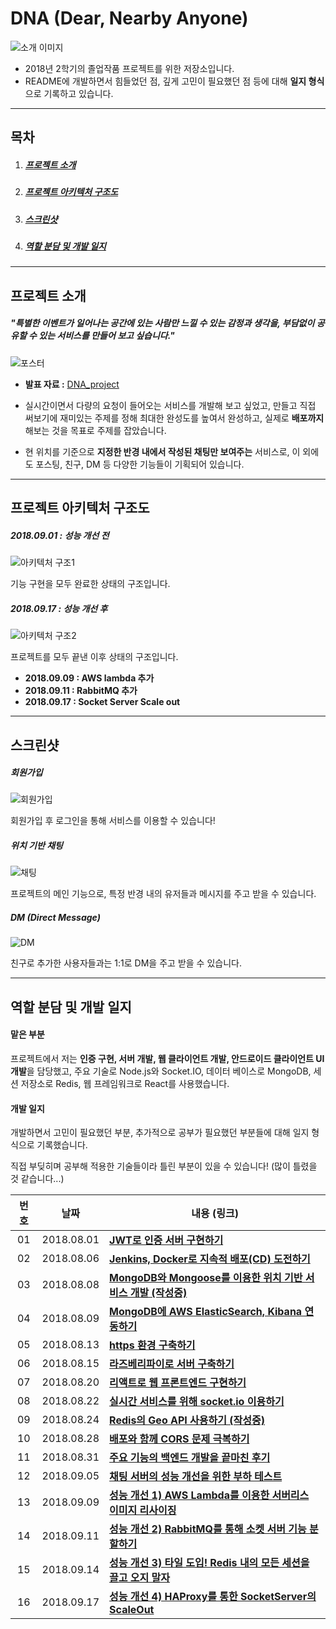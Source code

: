 # DNA (Dear, Nearby Anyone)

![소개 이미지](https://blogfiles.pstatic.net/MjAxODA4MTRfMTky/MDAxNTM0MTc3NzY1MTM0.NCF4J6dMHOkkdIOZfhedD3jE3ClrDsU62BCsdAeryVog.SYjZhtyBsQAmZE8KFL6X0tSj9-sHzwbr3qhSbeTFfWYg.PNG.3457soso/title.png)

* 2018년 2학기의 졸업작품 프로젝트를 위한 저장소입니다.
* README에 개발하면서 힘들었던 점, 깊게 고민이 필요했던 점 등에 대해 **일지 형식**으로 기록하고 있습니다.



------

## 목차

1. ##### [프로젝트 소개](#프로젝트-소개)

2. ##### [프로젝트 아키텍처 구조도](#프로젝트-아키텍처-구조도)

3. ##### [스크린샷](#스크린샷)

4. ##### [역할 분담 및 개발 일지](#역할-분담-및-개발-일지)

   

***

## 프로젝트 소개

##### **"특별한 이벤트가 일어나는 공간에 있는 사람만 느낄 수 있는 감정과 생각을, 부담없이 공유할 수 있는 서비스를 만들어 보고 싶습니다.**"

![포스터](https://github.com/3457soso/team-project-DNA/blob/master/Resource/DNA_poster.png?raw=true)



- **발표 자료 :** [DNA_project](https://github.com/3457soso/team-project-DNA/blob/master/Resource/DNA_project.pdf)

- 실시간이면서 다량의 요청이 들어오는 서비스를 개발해 보고 싶었고, 만들고 직접 써보기에 재미있는 주제를 정해 최대한 완성도를 높여서 완성하고, 실제로 **배포까지** 해보는 것을 목표로 주제를 잡았습니다.

- 현 위치를 기준으로 **지정한 반경 내에서 작성된 채팅만 보여주는** 서비스로, 이 외에도 포스팅, 친구, DM 등 다양한 기능들이 기획되어 있습니다.

  

***

## 프로젝트 아키텍처 구조도

##### 2018.09.01 : 성능 개선 전

![아키텍처 구조1](https://github.com/3457soso/team-project-DNA/raw/master/Resource/Arcitecture_Design_0901.png)

기능 구현을 모두 완료한 상태의 구조입니다.



##### 2018.09.17 : 성능 개선 후

![아키텍처 구조2](https://github.com/3457soso/team-project-DNA/raw/master/Resource/Arcitecture_Design_0916.png)

프로젝트를 모두 끝낸 이후 상태의 구조입니다.

- **2018.09.09 : AWS lambda 추가**
- **2018.09.11 : RabbitMQ 추가**
- **2018.09.17 : Socket Server Scale out**



------

## 스크린샷

##### 회원가입

![회원가입](https://github.com/3457soso/team-project-DNA/blob/master/Resource/ScreenShot_Register.png?raw=true)

회원가입 후 로그인을 통해 서비스를 이용할 수 있습니다!



##### 위치 기반 채팅

![채팅](https://github.com/3457soso/team-project-DNA/blob/master/Resource/ScreenShot_Chat.png?raw=true)

프로젝트의 메인 기능으로, 특정 반경 내의 유저들과 메시지를 주고 받을 수 있습니다.



##### DM (Direct Message)

![DM](https://github.com/3457soso/team-project-DNA/blob/master/Resource/ScreenShot_DM.png?raw=true)

친구로 추가한 사용자들과는 1:1로 DM을 주고 받을 수 있습니다.



***

## 역할 분담 및 개발 일지

#### 맡은 부분

프로젝트에서 저는 **인증 구현, 서버 개발, 웹 클라이언트 개발, 안드로이드 클라이언트 UI 개발**을 담당했고, 주요 기술로 Node.js와 Socket.IO, 데이터 베이스로 MongoDB, 세션 저장소로 Redis, 웹 프레임워크로 React를 사용했습니다. 



#### 개발 일지

개발하면서 고민이 필요했던 부분, 추가적으로 공부가 필요했던 부분들에 대해 일지 형식으로 기록했습니다.

직접 부딪히며 공부해 적용한 기술들이라 틀린 부분이 있을 수 있습니다! (많이 틀렸을 것 같습니다...)

| 번호 |    날짜    | 내용 (링크)                                                  |
| :--: | :--------: | ------------------------------------------------------------ |
|  01  | 2018.08.01 | [**JWT로 인증 서버 구현하기**](https://github.com/3457soso/project_DNA/blob/master/devLog/2018.08.01%20:%20JWT%EB%A1%9C%20%EC%9D%B8%EC%A6%9D%20%EC%84%9C%EB%B2%84%20%EA%B5%AC%ED%98%84%ED%95%98%EA%B8%B0.md) |
|  02  | 2018.08.06 | [**Jenkins, Docker로 지속적 배포(CD) 도전하기**](https://github.com/3457soso/project_DNA/blob/master/devLog/2018.08.06%20:%20Jenkins%2C%20Docker%EB%A1%9C%20%EC%A7%80%EC%86%8D%EC%A0%81%20%EB%B0%B0%ED%8F%AC(CD)%20%EB%8F%84%EC%A0%84%ED%95%98%EA%B8%B0.md) |
|  03  | 2018.08.08 | [**MongoDB와 Mongoose를 이용한 위치 기반 서비스 개발 (작성중)**](https://github.com/3457soso/team-project-DNA/blob/master/devLog/2018.08.08%20:%20MongoDB%EC%99%80%20Mongoose%EB%A5%BC%20%EC%9D%B4%EC%9A%A9%ED%95%9C%20%EC%9C%84%EC%B9%98%20%EA%B8%B0%EB%B0%98%20%EC%84%9C%EB%B9%84%EC%8A%A4%20%EA%B0%9C%EB%B0%9C.md) |
|  04  | 2018.08.09 | [**MongoDB에 AWS ElasticSearch, Kibana 연동하기**](https://github.com/3457soso/project_DNA/blob/master/devLog/2018.08.09%20:%20MongoDB%EC%97%90%20ElasticSearch%2C%20Kibana%20%EC%97%B0%EB%8F%99%ED%95%98%EA%B8%B0.md) |
|  05  | 2018.08.13 | [**https 환경 구축하기**](https://github.com/3457soso/project_DNA/blob/master/devLog/2018.08.13%20:%20SSL%EC%9D%84%20%EC%9D%B4%EC%9A%A9%ED%95%B4%20https%20%ED%99%98%EA%B2%BD%20%EA%B5%AC%EC%B6%95%ED%95%98%EA%B8%B0.md) |
|  06  | 2018.08.15 | [**라즈베리파이로 서버 구축하기**](https://github.com/3457soso/project_DNA/blob/master/devLog/2018.08.15%20:%20%EB%9D%BC%EC%A6%88%EB%B2%A0%EB%A6%AC%ED%8C%8C%EC%9D%B4%EB%A1%9C%20%EC%84%9C%EB%B2%84%20%EA%B5%AC%EC%B6%95%ED%95%98%EA%B8%B0.md) |
|  07  | 2018.08.20 | [**리액트로 웹 프론트엔드 구현하기**](https://github.com/3457soso/team-project-DNA/blob/master/devLog/2018.08.20%20:%20%EB%A6%AC%EC%95%A1%ED%8A%B8%EB%A1%9C%20%EC%9B%B9%20%ED%94%84%EB%A1%A0%ED%8A%B8%EC%97%94%EB%93%9C%20%EA%B5%AC%ED%98%84%ED%95%98%EA%B8%B0.md) |
|  08  | 2018.08.22 | [**실시간 서비스를 위해 socket.io 이용하기**](https://github.com/3457soso/team-project-DNA/blob/master/devLog/2018.08.22%20:%20%EC%8B%A4%EC%8B%9C%EA%B0%84%20%EC%84%9C%EB%B9%84%EC%8A%A4%EB%A5%BC%20%EC%9C%84%ED%95%B4%20Socket.io%20%EC%9D%B4%EC%9A%A9%ED%95%98%EA%B8%B0.md) |
|  09  | 2018.08.24 | [**Redis의 Geo API 사용하기 (작성중)**](https://github.com/3457soso/team-project-DNA/blob/master/devLog/2018.08.24%20:%20Redis%EC%9D%98%20Geo%20API%20%EC%82%AC%EC%9A%A9%ED%95%98%EA%B8%B0.md) |
|  10  | 2018.08.28 | [**배포와 함께 CORS 문제 극복하기**](https://github.com/3457soso/team-project-DNA/blob/master/devLog/2018.08.28%20:%20%EB%B0%B0%ED%8F%AC%EC%99%80%20%ED%95%A8%EA%BB%98%20CORS%20%EB%AC%B8%EC%A0%9C%20%EA%B7%B9%EB%B3%B5%ED%95%98%EA%B8%B0.md) |
|  11  | 2018.08.31 | [**주요 기능의 백엔드 개발을 끝마친 후기**](https://github.com/3457soso/team-project-DNA/blob/master/devLog/2018.08.31%20:%20%EC%A3%BC%EC%9A%94%20%EA%B8%B0%EB%8A%A5%EC%9D%98%20%EB%B0%B1%EC%97%94%EB%93%9C%20%EA%B0%9C%EB%B0%9C%EC%9D%84%20%EB%81%9D%EB%A7%88%EC%B9%9C%20%ED%9B%84%EA%B8%B0.md) |
|  12  | 2018.09.05 | [**채팅 서버의 성능 개선을 위한 부하 테스트**](https://github.com/3457soso/team-project-DNA/blob/master/devLog/2018.09.05%20:%20%EC%B1%84%ED%8C%85%20%EC%84%9C%EB%B2%84%EC%9D%98%20%EC%84%B1%EB%8A%A5%20%EA%B0%9C%EC%84%A0%EC%9D%84%20%EC%9C%84%ED%95%9C%20%EB%B6%80%ED%95%98%20%ED%85%8C%EC%8A%A4%ED%8A%B8.md) |
|  13  | 2018.09.09 | [**성능 개선 1) AWS Lambda를 이용한 서버리스 이미지 리사이징**](https://github.com/3457soso/team-project-DNA/blob/master/devLog/2018.09.09%20:%20%EC%84%B1%EB%8A%A5%20%EA%B0%9C%EC%84%A0%201\)%20AWS%20Lambda%EB%A5%BC%20%EC%9D%B4%EC%9A%A9%ED%95%9C%20%EC%9D%B4%EB%AF%B8%EC%A7%80%20%EB%A6%AC%EC%82%AC%EC%9D%B4%EC%A7%95.md) |
|  14  | 2018.09.11 | [**성능 개선 2) RabbitMQ를 통해 소켓 서버 기능 분할하기**](https://github.com/3457soso/team-project-DNA/blob/master/devLog/2018.09.11%20:%20%EC%84%B1%EB%8A%A5%20%EA%B0%9C%EC%84%A0%202\)%20RabbitMQ%EB%A5%BC%20%ED%86%B5%ED%95%B4%20%EC%86%8C%EC%BC%93%20%EC%84%9C%EB%B2%84%20%EA%B8%B0%EB%8A%A5%20%EB%B6%84%ED%95%A0%ED%95%98%EA%B8%B0.md) |
|  15  | 2018.09.14 | [**성능 개선 3) 타일 도입! Redis 내의 모든 세션을 끌고 오지 말자**](https://github.com/3457soso/team-project-DNA/blob/master/devLog/2018.09.14%20:%20%EC%84%B1%EB%8A%A5%20%EA%B0%9C%EC%84%A0%203\)%20%ED%83%80%EC%9D%BC%20%EB%8F%84%EC%9E%85!%20Redis%20%EB%82%B4%EC%9D%98%20%EB%AA%A8%EB%93%A0%20%EC%84%B8%EC%85%98%EC%9D%84%20%EB%81%8C%EA%B3%A0%20%EC%98%A4%EC%A7%80%20%EB%A7%90%EC%9E%90.md) |
|  16  | 2018.09.17 | [**성능 개선 4) HAProxy를 통한 SocketServer의 ScaleOut**](https://github.com/3457soso/team-project-DNA/blob/master/devLog/2018.09.17%20:%20%EC%84%B1%EB%8A%A5%20%EA%B0%9C%EC%84%A0%204\)%20HAProxy%EB%A5%BC%20%ED%86%B5%ED%95%9C%20SocketServer%EC%9D%98%20ScaleOut.md) |
